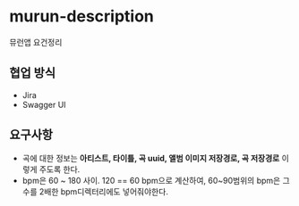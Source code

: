 # murun-description
뮤런앱 요건정리

## 협업 방식

- Jira
- Swagger UI

## 요구사항

- 곡에 대한 정보는 **아티스트, 타이틀, 곡 uuid, 앨범 이미지 저장경로, 곡 저장경로** 이렇게 주도록 한다.
- bpm은 60 ~ 180 사이. 120 == 60 bpm으로 계산하여, 60~90범위의 bpm은 그 수를 2배한 bpm디렉터리에도 넣어줘야한다.
